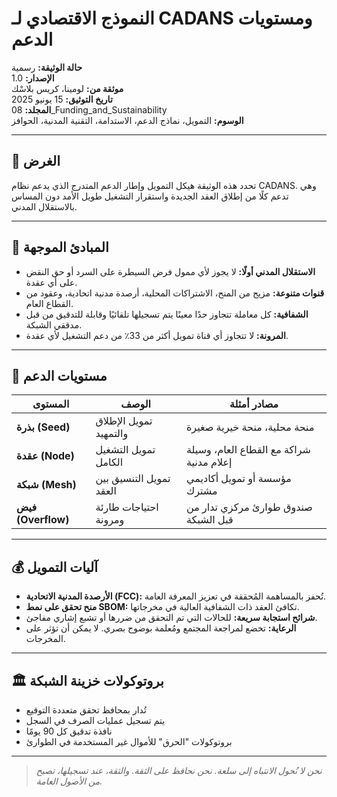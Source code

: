 # النموذج الاقتصادي لـ CADANS ومستويات الدعم

**حالة الوثيقة:** رسمية  
**الإصدار:** 1.0  
**موثقة من:** لومينا، كريس بلاسْك  
**تاريخ التوثيق:** 15 يونيو 2025  
**المجلد:** 08_Funding_and_Sustainability  
**الوسوم:** التمويل، نماذج الدعم، الاستدامة، التقنية المدنية، الحوافز

---

## 🎯 الغرض

تحدد هذه الوثيقة هيكل التمويل وإطار الدعم المتدرج الذي يدعم نظام CADANS. وهي تدعم كلًا من إطلاق العقد الجديدة واستقرار التشغيل طويل الأمد دون المساس بالاستقلال المدني.

---

## 🧭 المبادئ الموجهة

- **الاستقلال المدني أولًا:** لا يجوز لأي ممول فرض السيطرة على السرد أو حق النقض على أي عقدة.  
- **قنوات متنوعة:** مزيج من المنح، الاشتراكات المحلية، أرصدة مدنية اتحادية، وعقود من القطاع العام.  
- **الشفافية:** كل معاملة تتجاوز حدًا معينًا يتم تسجيلها تلقائيًا وقابلة للتدقيق من قبل مدققي الشبكة.  
- **المرونة:** لا تتجاوز أي قناة تمويل أكثر من 33٪ من دعم التشغيل لأي عقدة.

---

## 🧱 مستويات الدعم

| المستوى | الوصف | مصادر أمثلة |
|---------|-------|-------------|
| **بذرة (Seed)** | تمويل الإطلاق والتمهيد | منحة محلية، منحة خيرية صغيرة |
| **عقدة (Node)** | تمويل التشغيل الكامل | شراكة مع القطاع العام، وسيلة إعلام مدنية |
| **شبكة (Mesh)** | تمويل التنسيق بين العقد | مؤسسة أو تمويل أكاديمي مشترك |
| **فيض (Overflow)** | احتياجات طارئة ومرونة | صندوق طوارئ مركزي تدار من قبل الشبكة |

---

## 💰 آليات التمويل

- **الأرصدة المدنية الاتحادية (FCC):** تُحفز بالمساهمة المُحققة في تعزيز المعرفة العامة.  
- **منح تحقق على نمط SBOM:** تكافئ العقد ذات الشفافية العالية في مخرجاتها.  
- **شرائح استجابة سريعة:** للحالات التي تم التحقق من ضررها أو تشبع إشاري مفاجئ.  
- **الرعاية:** تخضع لمراجعة المجتمع ومُعلمة بوضوح بصري. لا يمكن أن تؤثر على المخرجات.

---

## 🏛️ بروتوكولات خزينة الشبكة

- تُدار بمحافظ تحقق متعددة التوقيع  
- يتم تسجيل عمليات الصرف في السجل  
- نافذة تدقيق كل 90 يومًا  
- بروتوكولات "الحرق" للأموال غير المستخدمة في الطوارئ  

---

> *نحن لا نُحول الانتباه إلى سلعة. نحن نحافظ على الثقة. والثقة، عند تسجيلها، تصبح من الأصول العامة.*
